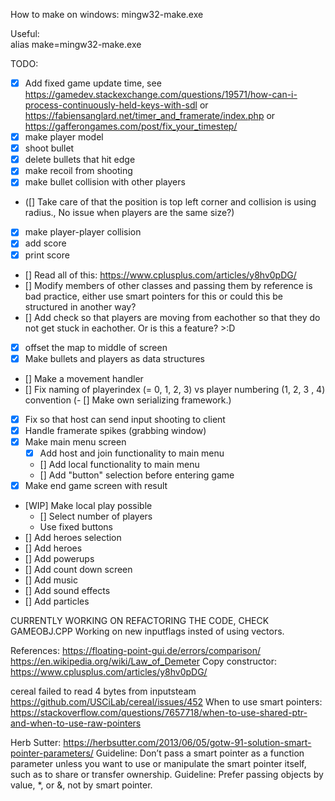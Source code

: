 How to make on windows:
mingw32-make.exe

Useful:  
alias make=mingw32-make.exe


TODO: 
- [x] Add fixed game update time, see https://gamedev.stackexchange.com/questions/19571/how-can-i-process-continuously-held-keys-with-sdl or https://fabiensanglard.net/timer_and_framerate/index.php or https://gafferongames.com/post/fix_your_timestep/
- [x] make player model
- [x] shoot bullet
- [x] delete bullets that hit edge
- [x] make recoil from shooting
- [x] make bullet collision with other players
- ([] Take care of that the position is top left corner and collision is using radius., No issue when players are the same size?)
- [x] make player-player collision
- [x] add score
- [x] print score
- [] Read all of this: https://www.cplusplus.com/articles/y8hv0pDG/
- [] Modify members of other classes and passing them by reference is bad practice, either use smart pointers for this or could this be structured in another way?
- [] Add check so that players are moving from eachother so that they do not get stuck in eachother. Or is this a feature? >:D
- [x] offset the map to middle of screen
- [x] Make bullets and players as data structures
- [] Make a movement handler
- [] Fix naming of playerindex (= 0, 1, 2, 3) vs player numbering (1, 2, 3 , 4) convention
(- [] Make own serializing framework.)
- [x] Fix so that host can send input shooting to client
- [x] Handle framerate spikes (grabbing window)
- [x] Make main menu screen
    - [x] Add host and join functionality to main menu
    - [] Add local functionality to main menu
    - [] Add "button" selection before entering game
- [x] Make end game screen with result
- [WIP] Make local play possible
    - [] Select number of players
    - Use fixed buttons
- [] Add heroes selection
- [] Add heroes
- [] Add powerups
- [] Add count down screen
- [] Add music
- [] Add sound effects
- [] Add particles

CURRENTLY WORKING ON REFACTORING THE CODE, CHECK GAMEOBJ.CPP
Working on new inputflags insted of using vectors.

References:
https://floating-point-gui.de/errors/comparison/
https://en.wikipedia.org/wiki/Law_of_Demeter
Copy constructor: https://www.cplusplus.com/articles/y8hv0pDG/



cereal failed to read 4 bytes from inputsteam
https://github.com/USCiLab/cereal/issues/452
When to use smart pointers:
https://stackoverflow.com/questions/7657718/when-to-use-shared-ptr-and-when-to-use-raw-pointers

Herb Sutter: https://herbsutter.com/2013/06/05/gotw-91-solution-smart-pointer-parameters/
Guideline: Don’t pass a smart pointer as a function parameter unless you want to use or manipulate the smart pointer itself, such as to share or transfer ownership.
Guideline: Prefer passing objects by value, *, or &, not by smart pointer.